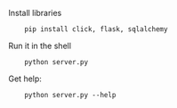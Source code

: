 

Install libraries

        pip install click, flask, sqlalchemy



Run it in the shell


        python server.py

Get help:

        python server.py --help

      
